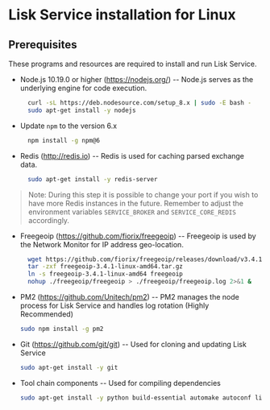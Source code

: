 # Lisk Service installation for Linux

## Prerequisites

These programs and resources are required to install and run Lisk Service.

- Node.js 10.19.0 or higher (<https://nodejs.org/>) -- Node.js serves as the underlying engine for code execution.

	```bash
	  curl -sL https://deb.nodesource.com/setup_8.x | sudo -E bash -
	  sudo apt-get install -y nodejs
	```
- Update `npm` to the version 6.x

	```bash
	  npm install -g npm@6
	```

- Redis (<http://redis.io>) -- Redis is used for caching parsed exchange data.

	```bash
	  sudo apt-get install -y redis-server
	```

> Note: During this step it is possible to change your port if you wish to have more Redis instances in the future. Remember to adjust the environment variables `SERVICE_BROKER` and `SERVICE_CORE_REDIS` accordingly.

- Freegeoip (<https://github.com/fiorix/freegeoip>) -- Freegeoip is used by the Network Monitor for IP address geo-location.

	```bash
	  wget https://github.com/fiorix/freegeoip/releases/download/v3.4.1/freegeoip-3.4.1-linux-amd64.tar.gz
	  tar -zxf freegeoip-3.4.1-linux-amd64.tar.gz
	  ln -s freegeoip-3.4.1-linux-amd64 freegeoip
	  nohup ./freegeoip/freegeoip > ./freegeoip/freegeoip.log 2>&1 &
	```

- PM2 (https://github.com/Unitech/pm2) -- PM2 manages the node process for Lisk Service and handles log rotation (Highly Recommended)

  ```bash
  sudo npm install -g pm2
  ```

- Git (<https://github.com/git/git>) -- Used for cloning and updating Lisk Service

  ```bash
  sudo apt-get install -y git
  ```

- Tool chain components -- Used for compiling dependencies

  ```bash
  sudo apt-get install -y python build-essential automake autoconf libtool
  ```
